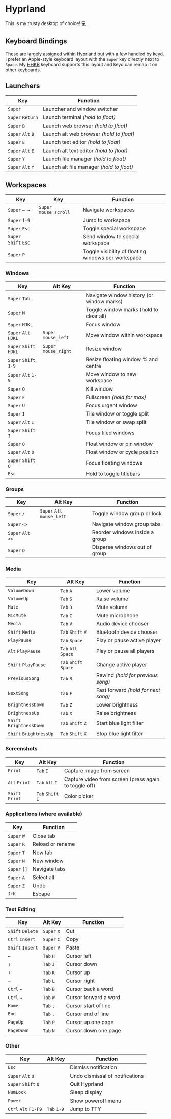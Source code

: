 # Hyprland

This is my trusty desktop of choice! 💻

## Keyboard Bindings

These are largely assigned within
[Hyprland](https://wiki.hypr.land/Configuring/Binds) but with a few handled by
[keyd](https://github.com/rvaiya/keyd). I prefer an Apple-style keyboard layout
with the `Super` key directly next to `Space`. My
[HHKB](https://happyhackingkb.com) keyboard supports this layout and keyd can
remap it on other keyboards.

## Launchers

| Key               | Function                                  |
| ----------------- | ----------------------------------------- |
| `Super`           | Launcher and window switcher              |
| `Super` `Return`  | Launch terminal _(hold to float)_         |
| `Super` `B`       | Launch web browser _(hold to float)_      |
| `Super` `Alt` `B` | Launch alt web browser _(hold to float)_  |
| `Super` `E`       | Launch text editor _(hold to float)_      |
| `Super` `Alt` `E` | Launch alt text editor _(hold to float)_  |
| `Super` `Y`       | Launch file manager _(hold to float)_     |
| `Super` `Alt` `Y` | Launch alt file manager _(hold to float)_ |

## Workspaces

| Key                   | Key                    | Function                                            |
| --------------------- | ---------------------- | --------------------------------------------------- |
| `Super` `← →`         | `Super` `mouse_scroll` | Navigate workspaces                                 |
| `Super` `1-9`         |                        | Jump to workspace                                   |
| `Super` `Esc`         |                        | Toggle special workspace                            |
| `Super` `Shift` `Esc` |                        | Send window to special workspace                    |
| `Super` `P`           |                        | Toggle visibility of floating windows per workspace |

### Windows

| Key                    | Alt Key               | Function                                  |
| ---------------------- | --------------------- | ----------------------------------------- |
| `Super` `Tab`          |                       | Navigate window history (or window marks) |
| `Super` `M`            |                       | Toggle window marks (hold to clear all)   |
| `Super` `HJKL`         |                       | Focus window                              |
| `Super` `Alt` `HJKL`   | `Super` `mouse_left`  | Move window within workspace              |
| `Super` `Shift` `HJKL` | `Super` `mouse_right` | Resize window                             |
| `Super` `Shift` `1-9`  |                       | Resize floating window % and centre       |
| `Super` `Alt` `1-9`    |                       | Move window to new workspace              |
| `Super` `Q`            |                       | Kill window                               |
| `Super` `F`            |                       | Fullscreen _(hold for max)_               |
| `Super` `U`            |                       | Focus urgent window                       |
| `Super` `I`            |                       | Tile window or toggle split               |
| `Super` `Alt` `I`      |                       | Tile window or swap split                 |
| `Super` `Shift` `I`    |                       | Focus tiled windows                       |
| `Super` `O`            |                       | Float window or pin window                |
| `Super` `Alt` `O`      |                       | Float window or cycle position            |
| `Super` `Shift` `O`    |                       | Focus floating windows                    |
| `Esc`                  |                       | Hold to toggle titlebars                  |

### Groups

| Key                | Alt Key                    | Function                       |
| ------------------ | -------------------------- | ------------------------------ |
| `Super` `/`        | `Super` `Alt` `mouse_left` | Toggle window group or lock    |
| `Super` `<>`       |                            | Navigate window group tabs     |
| `Super` `Alt` `<>` |                            | Reorder windows inside a group |
| `Super` `Q`        |                            | Disperse windows out of group  |

### Media

| Key                      | Alt Key               | Function                            |
| ------------------------ | --------------------- | ----------------------------------- |
| `VolumeDown`             | `Tab` `A`             | Lower volume                        |
| `VolumeUp`               | `Tab` `S`             | Raise volume                        |
| `Mute`                   | `Tab` `D`             | Mute volume                         |
| `MicMute`                | `Tab` `C`             | Mute microphone                     |
| `Media`                  | `Tab` `V`             | Audio device chooser                |
| `Shift` `Media`          | `Tab` `Shift` `V`     | Bluetooth device chooser            |
| `PlayPause`              | `Tab` `Space`         | Play or pause active player         |
| `Alt` `PlayPause`        | `Tab` `Alt` `Space`   | Play or pause all players           |
| `Shift` `PlayPause`      | `Tab` `Shift` `Space` | Change active player                |
| `PreviousSong`           | `Tab` `R`             | Rewind _(hold for previous song)_   |
| `NextSong`               | `Tab` `F`             | Fast forward _(hold for next song)_ |
| `BrightnessDown`         | `Tab` `Z`             | Lower brightness                    |
| `BrightnessUp`           | `Tab` `X`             | Raise brightness                    |
| `Shift` `BrightnessDown` | `Tab` `Shift` `Z`     | Start blue light filter             |
| `Shift` `BrightnessUp`   | `Tab` `Shift` `X`     | Stop blue light filter              |

### Screenshots

| Key             | Alt Key           | Function                                              |
| --------------- | ----------------- | ----------------------------------------------------- |
| `Print`         | `Tab` `I`         | Capture image from screen                             |
| `Alt` `Print`   | `Tab` `Alt` `I`   | Capture video from screen (press again to toggle off) |
| `Shift` `Print` | `Tab` `Shift` `I` | Color picker                                          |

### Applications (where available)

| Key          | Function         |
| ------------ | ---------------- |
| `Super` `W`  | Close tab        |
| `Super` `R`  | Reload or rename |
| `Super` `T`  | New tab          |
| `Super` `N`  | New window       |
| `Super` `[]` | Navigate tabs    |
| `Super` `A`  | Select all       |
| `Super` `Z`  | Undo             |
| `J+K`        | Escape           |

### Text Editing

| Key              | Alt Key     | Function              |
| ---------------- | ----------- | --------------------- |
| `Shift` `Delete` | `Super` `X` | Cut                   |
| `Ctrl` `Insert`  | `Super` `C` | Copy                  |
| `Shift` `Insert` | `Super` `V` | Paste                 |
| `←`              | `Tab` `H`   | Cursor left           |
| `↓`              | `Tab` `J`   | Cursor down           |
| `↑`              | `Tab` `K`   | Cursor up             |
| `→`              | `Tab` `L`   | Cursor right          |
| `Ctrl` `←`       | `Tab` `B`   | Cursor back a word    |
| `Ctrl` `→`       | `Tab` `W`   | Cursor forward a word |
| `Home`           | `Tab` `,`   | Cursor start of line  |
| `End`            | `Tab` `.`   | Cursor end of line    |
| `PageUp`         | `Tab` `P`   | Cursor up one page    |
| `PageDown`       | `Tab` `N`   | Cursor down one page  |

### Other

| Key                  | Alt Key     | Function                        |
| -------------------- | ----------- | ------------------------------- |
| `Esc`                |             | Dismiss notification            |
| `Super` `Alt` `U`    |             | Undo dismissal of notifications |
| `Super` `Shift` `Q`  |             | Quit Hyprland                   |
| `NumLock`            |             | Sleep display                   |
| `Power`              |             | Show poweroff menu              |
| `Ctrl` `Alt` `F1-F9` | `Tab` `1-9` | Jump to TTY                     |
